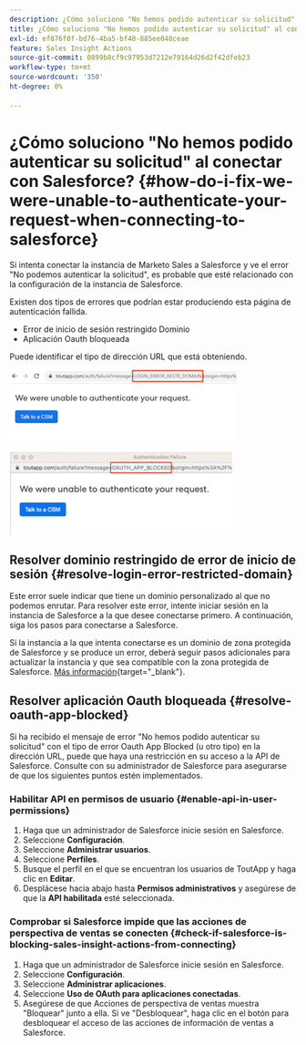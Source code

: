 ```yaml
---
description: ¿Cómo soluciono "No hemos podido autenticar su solicitud" al conectar con Salesforce? - Documentos de Marketo - Documentación del producto
title: ¿Cómo soluciono "No hemos podido autenticar su solicitud" al conectar con Salesforce?
exl-id: ef876f0f-bd76-4ba5-bf48-885ee048ceae
feature: Sales Insight Actions
source-git-commit: 0899b8cf9c97953d7212e79164d26d2f42dfeb23
workflow-type: tm+mt
source-wordcount: '350'
ht-degree: 0%

---
```


# ¿Cómo soluciono &quot;No hemos podido autenticar su solicitud&quot; al conectar con Salesforce? {#how-do-i-fix-we-were-unable-to-authenticate-your-request-when-connecting-to-salesforce}

Si intenta conectar la instancia de Marketo Sales a Salesforce y ve el error &quot;No podemos autenticar la solicitud&quot;, es probable que esté relacionado con la configuración de la instancia de Salesforce.

Existen dos tipos de errores que podrían estar produciendo esta página de autenticación fallida.

* Error de inicio de sesión restringido Dominio
* Aplicación Oauth bloqueada

Puede identificar el tipo de dirección URL que está obteniendo.

![](assets/how-do-i-fix-we-were-unable-to-authenticate-1.png)

![](assets/how-do-i-fix-we-were-unable-to-authenticate-2.png)

## Resolver dominio restringido de error de inicio de sesión {#resolve-login-error-restricted-domain}

Este error suele indicar que tiene un dominio personalizado al que no podemos enrutar. Para resolver este error, intente iniciar sesión en la instancia de Salesforce a la que desee conectarse primero. A continuación, siga los pasos para conectarse a Salesforce.

Si la instancia a la que intenta conectarse es un dominio de zona protegida de Salesforce y se produce un error, deberá seguir pasos adicionales para actualizar la instancia y que sea compatible con la zona protegida de Salesforce. [Más información](/help/marketo/product-docs/marketo-sales-insight/actions/crm/salesforce-integration/set-up-a-sales-insight-actions-sandbox.md){target="_blank"}.

## Resolver aplicación Oauth bloqueada {#resolve-oauth-app-blocked}

Si ha recibido el mensaje de error &quot;No hemos podido autenticar su solicitud&quot; con el tipo de error Oauth App Blocked (u otro tipo) en la dirección URL, puede que haya una restricción en su acceso a la API de Salesforce. Consulte con su administrador de Salesforce para asegurarse de que los siguientes puntos estén implementados.

### Habilitar API en permisos de usuario {#enable-api-in-user-permissions}

1. Haga que un administrador de Salesforce inicie sesión en Salesforce.
1. Seleccione **Configuración**.
1. Seleccione **Administrar usuarios**.
1. Seleccione **Perfiles**.
1. Busque el perfil en el que se encuentran los usuarios de ToutApp y haga clic en **Editar**.
1. Desplácese hacia abajo hasta **Permisos administrativos** y asegúrese de que la **API habilitada** esté seleccionada.

### Comprobar si Salesforce impide que las acciones de perspectiva de ventas se conecten {#check-if-salesforce-is-blocking-sales-insight-actions-from-connecting}

1. Haga que un administrador de Salesforce inicie sesión en Salesforce.
1. Seleccione **Configuración**.
1. Seleccione **Administrar aplicaciones**.
1. Seleccione **Uso de OAuth para aplicaciones conectadas**.
1. Asegúrese de que Acciones de perspectiva de ventas muestra &quot;Bloquear&quot; junto a ella. Si ve &quot;Desbloquear&quot;, haga clic en el botón para desbloquear el acceso de las acciones de información de ventas a Salesforce.
